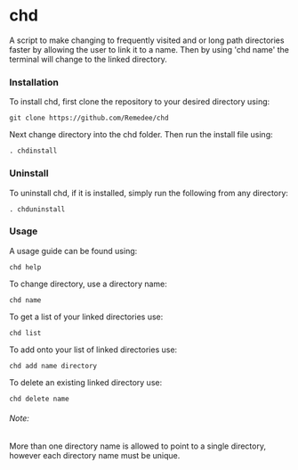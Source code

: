 # chd

A script to make changing to frequently visited and or long path directories faster by allowing the user to link it to a name.
Then by using 'chd name' the terminal will change to the linked directory.

### Installation

To install chd, first clone the repository to your desired directory using:

`git clone https://github.com/Remedee/chd`

Next change directory into the chd folder. Then run the install file using:

`. chdinstall`

### Uninstall

To uninstall chd, if it is installed, simply run the following from any directory:

`. chduninstall`

### Usage

A usage guide can be found using:

`chd help`

To change directory, use a directory name:

`chd name`

To get a list of your linked directories use:

`chd list`

To add onto your list of linked directories use:

`chd add name directory`

To delete an existing linked directory use:

`chd delete name`

###### Note:

More than one directory name is allowed to point to a single directory, however each directory name must be unique.
